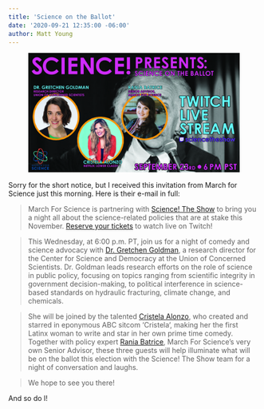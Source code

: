 ```yaml
---
title: 'Science on the Ballot'
date: '2020-09-21 12:35:00 -06:00'
author: Matt Young
---
```

<figure>
<img src="/uploads/2020/Science_Presents.jpg" alt="Poster"/>
<figcaption>
</figcaption>
</figure>

Sorry for the short notice, but I received this invitation from March for Science just this morning. Here is their e-mail in full:

>March For Science is partnering with [Science! The Show](https://marchforscience.us20.list-manage.com/track/click?u=411a4f036b04a4b0a416702e2&id=53a573c7bf&e=515ccd05e3) to bring you a night all about the science-related policies that are at stake this November. [Reserve your tickets](https://marchforscience.us20.list-manage.com/track/click?u=411a4f036b04a4b0a416702e2&id=a979bc80f8&e=515ccd05e3) to watch live on Twitch!

>This Wednesday, at 6:00 p.m. PT, join us for a night of comedy and science advocacy with [Dr. Gretchen Goldman](https://marchforscience.us20.list-manage.com/track/click?u=411a4f036b04a4b0a416702e2&id=61acc9e838&e=515ccd05e3), a research director for the Center for Science and Democracy at the Union of Concerned Scientists. Dr. Goldman leads research efforts on the role of science in public policy, focusing on topics ranging from scientific integrity in government decision-making, to political interference in science-based standards on hydraulic fracturing, climate change, and chemicals.

<!--more-->

>She will be joined by the talented [Cristela Alonzo](https://marchforscience.us20.list-manage.com/track/click?u=411a4f036b04a4b0a416702e2&id=21b75ce69c&e=515ccd05e3), who created and starred in eponymous ABC sitcom ‘Cristela‘, making her the first Latinx woman to write and star in her own prime time comedy. Together with policy expert [Rania Batrice](https://marchforscience.us20.list-manage.com/track/click?u=411a4f036b04a4b0a416702e2&id=3fc096234a&e=515ccd05e3), March For Science’s very own Senior Advisor, these three guests will help illuminate what will be on the ballot this election with the Science! The Show team for a night of conversation and laughs.

>We hope to see you there!

And so do I!
